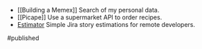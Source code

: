 - [[Building a Memex]]
   Search of my personal data.
- [[Picape]] 
   Use a supermarket API to order recipes.
- [Estimator](/post/learning-elixir-first-side-project) 
   Simple Jira story estimations for remote developers.

#published 

